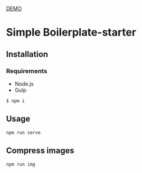 [DEMO](https://yanagushlevskaya.github.io/InDevLab-test/)

# Simple Boilerplate-starter
## Installation
### Requirements

- Node.js
- Gulp

`$ npm i`

## Usage

```
npm run serve
```

## Compress images

```
npm run img
```
